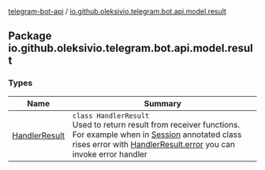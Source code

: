 [telegram-bot-api](../index.md) / [io.github.oleksivio.telegram.bot.api.model.result](./index.md)

## Package io.github.oleksivio.telegram.bot.api.model.result

### Types

| Name | Summary |
|---|---|
| [HandlerResult](-handler-result/index.md) | `class HandlerResult`<br>Used to return result from receiver functions. For example when in [Session](../io.github.oleksivio.telegram.bot.api.annotations.behavior/-session/index.md) annotated class rises error with [HandlerResult.error](-handler-result/error.md) you can invoke error handler |
